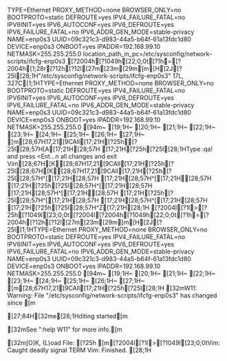 TYPE=Ethernet
PROXY_METHOD=none
BROWSER_ONLY=no
BOOTPROTO=static
DEFROUTE=yes
IPV4_FAILURE_FATAL=no
IPV6INIT=yes
IPV6_AUTOCONF=yes
IPV6_DEFROUTE=yes
IPV6_FAILURE_FATAL=no
IPV6_ADDR_GEN_MODE=stable-privacy
NAME=enp0s3
UUID=09c321c3-d983-44a5-b64f-61a13fdc1d80
DEVICE=enp0s3
ONBOOT=yes
IPADDR=192.168.99.10
NETMASK=255.255.255.0
location_path_in_pc=/etc/sysconfig/network-scripts/ifcfg-enp0s3
[?2004h[?1049h[22;0;0t[?1h=[?2004h[1;28r[?12h[?12l[27m[23m[29m[m[H[2J[?25l[28;1H"/etc/sysconfig/network-scripts/ifcfg-enp0s3" 17L, 327C[1;1HTYPE=Ethernet
PROXY_METHOD=none
BROWSER_ONLY=no
BOOTPROTO=static
DEFROUTE=yes
IPV4_FAILURE_FATAL=no
IPV6INIT=yes
IPV6_AUTOCONF=yes
IPV6_DEFROUTE=yes
IPV6_FAILURE_FATAL=no
IPV6_ADDR_GEN_MODE=stable-privacy
NAME=enp0s3
UUID=09c321c3-d983-44a5-b64f-61a13fdc1d80
DEVICE=enp0s3
ONBOOT=yes
IPADDR=192.168.99.10
NETMASK=255.255.255.0
[94m~                                                                                   [19;1H~                                                                                   [20;1H~                                                                                   [21;1H~                                                                                   [22;1H~                                                                                   [23;1H~                                                                                   [24;1H~                                                                                   [25;1H~                                                                                   [26;1H~                                                                                   [27;1H~                                                                                   [m[28;67H17,21[9CAll[17;21H[?25h[?25l[28;57H[A[17;21H[28;57H  [17;21H[?25h[?25l[28;1HType  :qa!  and press <Ent...n all changes and exit Vim[28;67H[K[28;67H17,21[9CAll[17;21H[?25h[?25l[28;67H[K[28;67H17,21[9CAll[17;21H[?25h[?25l[28;57H^[[17;21H[28;57H  [17;21H[28;57H^[[17;21H[28;57H  [17;21H[?25h[?25l[28;57H^[[17;21H[28;57H  [17;21H[28;57H^[[17;21H[28;57H  [17;21H[?25h[?25l[28;57H^[[17;21H[28;57H  [17;21H[28;57H^[[17;21H[28;57H  [17;21H[?25h[?25l[28;57H^Z[17;21H[28;1H
[?2004l[?1l>[?25h[?1049l[23;0;0t[?2004l[?2004h[?1049h[22;0;0t[?1h=[?2004h[?12h[?12l[27m[23m[29m[m[H[2J[?25l[1;1HTYPE=Ethernet
PROXY_METHOD=none
BROWSER_ONLY=no
BOOTPROTO=static
DEFROUTE=yes
IPV4_FAILURE_FATAL=no
IPV6INIT=yes
IPV6_AUTOCONF=yes
IPV6_DEFROUTE=yes
IPV6_FAILURE_FATAL=no
IPV6_ADDR_GEN_MODE=stable-privacy
NAME=enp0s3
UUID=09c321c3-d983-44a5-b64f-61a13fdc1d80
DEVICE=enp0s3
ONBOOT=yes
IPADDR=192.168.99.10
NETMASK=255.255.255.0
[94m~                                                                                   [19;1H~                                                                                   [20;1H~                                                                                   [21;1H~                                                                                   [22;1H~                                                                                   [23;1H~                                                                                   [24;1H~                                                                                   [25;1H~                                                                                   [26;1H~                                                                                   [27;1H~                                                                                   [m[28;67H17,21[9CAll[17;21H[?25h[?25l[28;1H
[32mW11: Warning: File "/etc/sysconfig/network-scripts/ifcfg-enp0s3" has changed since [m
[27;84H[32me[28;1Hditing started[m
[32mSee ":help W11" for more info.[m
[32m[O]K, (L)oad File: [?25h[m[?2004l[?1l>[?1049l[23;0;0tVim: Caught deadly signal TERM
Vim: Finished.
[28;1H